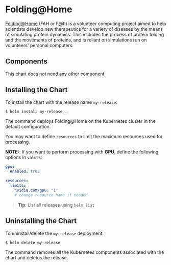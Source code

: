 # Folding@Home

[Folding@Home](https://foldingathome.org/) (FAH or F@h) is a volunteer computing project aimed to help scientists develop new therapeutics for a variety of diseases by the means of simulating protein dynamics.
This includes the process of protein folding and the movements of proteins, and is reliant on simulations run on volunteers' personal computers.

## Components

This chart does not need any other component.

## Installing the Chart

To install the chart with the release name `my-release`:

```bash
$ helm install my-release .
```

The command deploys Folding@Home on the Kubernetes cluster in the default configuration.

You may want to define `resources` to limit the maximum resources used for processing.

**NOTE:**: If you want to perform processing with **GPU**, define the following options in `values`:

```yaml
gpu:
  enabled: true

resources:
  limits:
    nvidia.com/gpu: "1"
    # change resource name if needed
```

> **Tip**: List all releases using `helm list`

## Uninstalling the Chart

To uninstall/delete the `my-release` deployment:

```bash
$ helm delete my-release
```

The command removes all the Kubernetes components associated with the chart and deletes the release.
